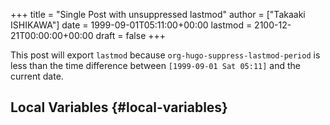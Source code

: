 +++
title = "Single Post with unsuppressed lastmod"
author = ["Takaaki ISHIKAWA"]
date = 1999-09-01T05:11:00+00:00
lastmod = 2100-12-21T00:00:00+00:00
draft = false
+++

This post will export `lastmod` because
`org-hugo-suppress-lastmod-period` is less than the time difference
between `[1999-09-01 Sat 05:11]` and the current date.


## Local Variables {#local-variables}
